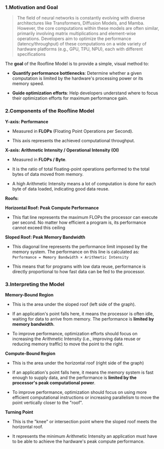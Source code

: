### 1.Motivation and Goal

>The field of neural networks is constantly evolving with diverse architectures like Transformers, Diffusion Models, and Mamba. However, the core computations within these models are often similar, primarily involving matrix multiplications and element-wise operations. Developers aim to optimize the performance (latency/throughput) of these computations on a wide variety of hardware platforms (e.g., GPU, TPU, NPU), each with different specifications

The **goal** of the Roofline Model is to provide a simple, visual method to:

* **Quantify performance bottlenecks**: Determine whether a given computation is limited by the hardware's processing power or its memory speed. 

* **Guide optimization efforts**: Help developers understand where to focus their optimization efforts for maximum performance gain.

### 2.Components of the Roofline Model

**Y-axis: Performance**

- Measured in **FLOPs** (Floating Point Operations per Second).
    
- This axis represents the achieved computational throughput.

**X-axis: Arithmetic Intensity / Operational Intensity (OI)**

- Measured in **FLOPs / Byte**.
    
- It is the ratio of total floating-point operations performed to the total bytes of data moved from memory.
	
* A high Arithmetic Intensity means a lot of computation is done for each byte of data loaded, indicating good data reuse. 

**Roofs:**

**Horizontal Roof: Peak Compute Performance**

- This flat line represents the maximum FLOPs the processor can execute per second. No matter how efficient a program is, its performance cannot exceed this ceiling

**Sloped Roof: Peak Memory Bandwidth**

- This diagonal line represents the performance limit imposed by the memory system. The performance on this line is calculated as: `Performance = Memory Bandwidth × Arithmetic Intensity`
	
* This means that for programs with low data reuse, performance is directly proportional to how fast data can be fed to the processor.

### 3.Interpreting the Model

**Memory-Bound Region**

- This is the area under the sloped roof (left side of the graph).
	
- If an application's point falls here, it means the processor is often idle, waiting for data to arrive from memory. The performance is **limited by memory bandwidth**.
    
- To improve performance, optimization efforts should focus on increasing the Arithmetic Intensity (i.e., improving data reuse or reducing memory traffic) to move the point to the right.

**Compute-Bound Region**

- This is the area under the horizontal roof (right side of the graph)
	
- If an application's point falls here, it means the memory system is fast enough to supply data, and the performance is **limited by the processor's peak computational power**.
    
- To improve performance, optimization should focus on using more efficient computational instructions or increasing parallelism to move the point vertically closer to the "roof".

**Turning Point**

- This is the "knee" or intersection point where the sloped roof meets the horizontal roof.
	
- It represents the minimum Arithmetic Intensity an application must have to be able to achieve the hardware's peak compute performance.